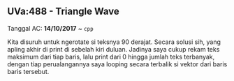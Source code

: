 ## UVa:488 - Triangle Wave
Tanggal AC: **14/10/2017** ~ `cpp`

Kita disuruh untuk ngerotate si teksnya 90 derajat. Secara solusi sih, yang apling akhir di print di sebelah kiri duluan. Jadinya saya cukup rekam teks maksimum dari tiap baris, lalu print dari 0 hingga jumlah teks terbanyak, dengan tiap perualangannya saya looping secara terbalik si vektor dari baris baris tersebut.
